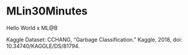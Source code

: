 # MLin30Minutes
Hello World x ML@B

Kaggle Dataset:
CCHANG, “Garbage Classification.” Kaggle, 2018, doi: 10.34740/KAGGLE/DS/81794.
